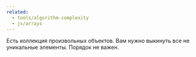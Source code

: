 ```yaml
---
related:
  - tools/algorithm-complexity
  - js/arrays
---
```


Есть коллекция произвольных объектов. Вам нужно выкинуть все не уникальные элементы. Порядок не важен.
